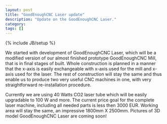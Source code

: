```yaml
---
layout: post
title: "GoodEnoughCNC Laser update"
description: "Update on the GoodEnoughCNC Laser."
category: 
tags: []
---
```


{% include JB/setup %}

We started with development of GoodEnoughCNC Laser, which will be a modified version of our almost finished prototype GoodEnoughCNC Mill, that is in final stages of built. Whole construction is planned in a manner that the x-axis is easily exchangeable with x-axis used for the mill and x-axis used for the laser. The rest of construction will stay the same and thus enable us to produce two very useful CNC machines in one, with very straightforward re-installation procedure. 

Currently we are using 40 Watts CO2 laser tube which will be easily upgradable to 100 W and more. The current price goal for the complete laser machine, including all needed parts is less then 3000 EUR. Working area will stay the same, an impressive 1800mm X 2500mm. Pictures of 3D model GoodEnoughCNC Laser are coming soon!